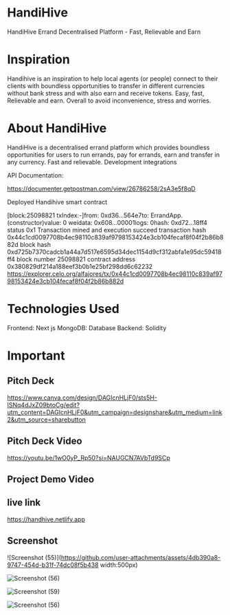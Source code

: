# HandiHive 

HandiHive Errand Decentralised Platform - Fast, Relievable and Earn

# Inspiration
Handihive is an inspiration to help local agents (or people) connect to their clients with boundless opportunities to transfer in different currencies without bank stress and with also earn and receive tokens. Easy, fast, Relievable and earn. Overall to avoid inconvenience, stress and worries.

# About HandiHive
HandiHive is a decentralised errand platform which provides boundless opportunities for users to run errands, pay for errands, earn and transfer in any currency. Fast and relievable.
Development integrations


API Documentation:

https://documenter.getpostman.com/view/26786258/2sA3e5f8qD


Deployed Handihive smart contract

[block:25098821 txIndex:-]from: 0xd36...564e7to: ErrandApp.(constructor)value: 0 weidata: 0x608...00001logs: 0hash: 0xd72...18ff4
status	0x1 Transaction mined and execution succeed
transaction hash	0x44c1cd0097708b4ec98110c839af9798153424e3cb104fecaf8f04f2b86b882d
block hash	0xd725b7370cadcb1a44a7d517e6595d34dec1154d9cf312abfa1e95dc59418ff4
block number	25098821
contract address	0x380829df214a188eef3b0b1e25bf298dd6c62232
https://explorer.celo.org/alfajores/tx/0x44c1cd0097708b4ec98110c839af9798153424e3cb104fecaf8f04f2b86b882d


# Technologies Used

Frontend: Next js 
MongoDB: Database
Backend: Solidity


# Important

## Pitch Deck
https://www.canva.com/design/DAGIcnHLjF0/sts5H-ISNq4dJxZ09btoCg/edit?utm_content=DAGIcnHLjF0&utm_campaign=designshare&utm_medium=link2&utm_source=sharebutton

## Pitch Deck Video
https://youtu.be/1wO0yP_Rp50?si=NAUGCN7AVbTd9SCp

## Project Demo Video

## live link
https://handhive.netlify.app

## Screenshot
![Screenshot (55)](https://github.com/user-attachments/assets/4db390a8-9747-454d-b31f-74dc08f5b438 width:500px)

![Screenshot (56)](https://github.com/user-attachments/assets/93793a58-2468-4720-bf66-36142d0b95cb)

![Screenshot (59)](https://github.com/user-attachments/assets/b78917b3-8e07-4ac8-a50a-c7819459dbb7)

![Screenshot (56)](https://github.com/user-attachments/assets/6a9077af-ed8d-43d5-8fd8-356a69849c40)


